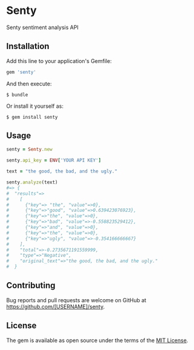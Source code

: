 # Senty

Senty sentiment analysis API

## Installation

Add this line to your application's Gemfile:

```ruby
gem 'senty'
```

And then execute:

    $ bundle

Or install it yourself as:

    $ gem install senty

## Usage

```ruby
senty = Senty.new

senty.api_key = ENV['YOUR API KEY']

text = "the good, the bad, and the ugly."

senty.analyze(text)
#=> {
#  "results"=>
#    [
#      {"key"=> "the", "value"=>0}, 
#      {"key"=>"good", "value"=>0.639423076923}, 
#      {"key"=>"the", "value"=>0}, 
#      {"key"=>"bad", "value"=>-0.558823529412}, 
#      {"key"=>"and", "value"=>0}, 
#      {"key"=>"the", "value"=>0}, 
#      {"key"=>"ugly", "value"=>-0.354166666667}
#    ], 
#    "total"=>-0.2735671191559999, 
#    "type"=>"Negative", 
#    "original_text"=>"the good, the bad, and the ugly."
#  }
```

## Contributing

Bug reports and pull requests are welcome on GitHub at https://github.com/[USERNAME]/senty.

## License

The gem is available as open source under the terms of the [MIT License](https://opensource.org/licenses/MIT).
